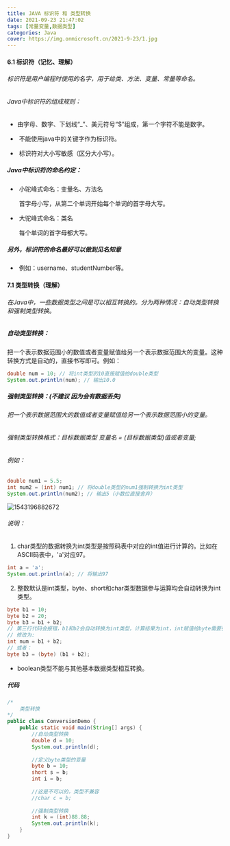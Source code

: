 ```yaml
---
title: JAVA 标识符 和 类型转换
date: 2021-09-23 21:47:02
tags: [常量变量,数据类型]
categories: Java
cover: https://img.onmicrosoft.cn/2021-9-23/1.jpg
---
```


#### 6.1 标识符（记忆、理解）

###### 标识符是用户编程时使用的名字，用于给类、方法、变量、常量等命名。

###### Java中标识符的组成规则：

- ​	由字母、数字、下划线“_”、美元符号“$”组成，第一个字符不能是数字。

- ​	不能使用java中的关键字作为标识符。	

- ​	标识符对大小写敏感（区分大小写）。


##### Java中标识符的命名约定：

- ​	小驼峰式命名：变量名、方法名

  ​			首字母小写，从第二个单词开始每个单词的首字母大写。

- ​	大驼峰式命名：类名

  ​			每个单词的首字母都大写。

##### 另外，标识符的命名最好可以做到见名知意

- ​		例如：username、studentNumber等。

#### 7.1 类型转换（理解）

###### 在Java中，一些数据类型之间是可以相互转换的。分为两种情况：自动类型转换和强制类型转换。

##### 自动类型转换：

​	把一个表示数据范围小的数值或者变量赋值给另一个表示数据范围大的变量。这种转换方式是自动的，直接书写即可。例如：

```java
double num = 10; // 将int类型的10直接赋值给double类型
System.out.println(num); // 输出10.0
```

##### 强制类型转换：(不建议 因为会有数据丢失)

###### 	把一个表示数据范围大的数值或者变量赋值给另一个表示数据范围小的变量。

###### 	强制类型转换格式：目标数据类型 变量名 = (目标数据类型)值或者变量;

###### 	例如：

```java
double num1 = 5.5;
int num2 = (int) num1; // 将double类型的num1强制转换为int类型
System.out.println(num2); // 输出5（小数位直接舍弃）
```

![1543196882672](https://img.onmicrosoft.cn/2021-9-23/2.png)

###### 说明：

1. char类型的数据转换为int类型是按照码表中对应的int值进行计算的。比如在ASCII码表中，'a'对应97。

```java
int a = 'a';
System.out.println(a); // 将输出97
```

2. 整数默认是int类型，byte、short和char类型数据参与运算均会自动转换为int类型。

```java
byte b1 = 10;
byte b2 = 20;
byte b3 = b1 + b2; 
// 第三行代码会报错，b1和b2会自动转换为int类型，计算结果为int，int赋值给byte需要强制类型转换。
// 修改为:
int num = b1 + b2;
// 或者：
byte b3 = (byte) (b1 + b2);
```

- boolean类型不能与其他基本数据类型相互转换。

##### 代码

```java
/*
	类型转换
*/
public class ConversionDemo {
	public static void main(String[] args) {
		//自动类型转换
		double d = 10;
		System.out.println(d);
		
		//定义byte类型的变量
		byte b = 10;
		short s = b;
		int i = b;
		
		//这是不可以的，类型不兼容
		//char c = b;
		
		//强制类型转换
		int k = (int)88.88;
		System.out.println(k);
	}
}
```
